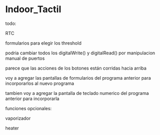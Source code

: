 # Indoor_Tactil
todo:

RTC

formularios para elegir los threshold

podria cambiar todos los digitalWrite() y digitalRead() por manipulacion manual de puertos

parece que las acciones de los botones están corridas hacia arriba

voy a agregar las pantallas de formularios del programa anterior para incorporarlos al nuevo programa

tambien voy a agregar la pantalla de teclado numerico del programa anterior para incorporarla

funciones opcionales:

vaporizador

heater
